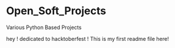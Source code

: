 # Open_Soft_Projects
Various Python Based Projects

hey ! dedicated to hacktoberfest ! This is my first readme file here!
